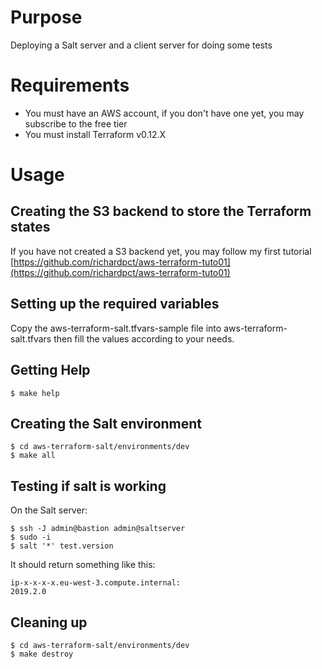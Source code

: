 # Purpose
Deploying a Salt server and a client server for doing some tests

# Requirements
* You must have an AWS account, if you don't have one yet, you may subscribe to
the free tier
* You must install Terraform v0.12.X

# Usage
## Creating the S3 backend to store the Terraform states
If you have not created a S3 backend yet, you may follow my first tutorial
[https://github.com/richardpct/aws-terraform-tuto01](https://github.com/richardpct/aws-terraform-tuto01)

## Setting up the required variables
Copy the aws-terraform-salt.tfvars-sample file into aws-terraform-salt.tfvars
then fill the values according to your needs.

## Getting Help
    $ make help

## Creating the Salt environment
    $ cd aws-terraform-salt/environments/dev
    $ make all

## Testing if salt is working
On the Salt server:

    $ ssh -J admin@bastion admin@saltserver
    $ sudo -i
    $ salt '*' test.version

It should return something like this:

    ip-x-x-x-x.eu-west-3.compute.internal:
    2019.2.0

## Cleaning up
    $ cd aws-terraform-salt/environments/dev
    $ make destroy
